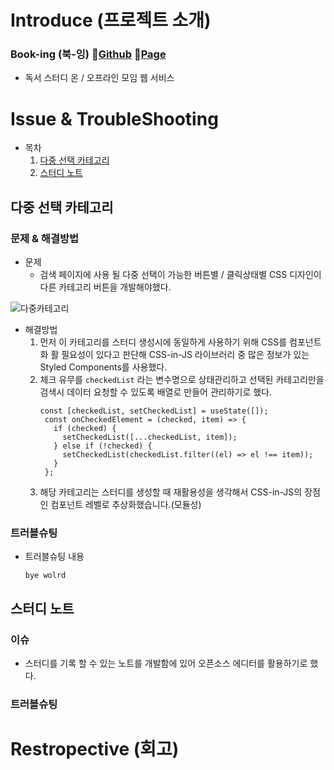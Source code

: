 # Introduce (프로젝트 소개)
### Book-ing (북-잉) 🔗[Github](https://github.com/Book-ing) 🔗[Page](https://www.book-ing.co.kr/)

- 독서 스터디 온 / 오프라인 모임 웹 서비스

# Issue & TroubleShooting
- 목차
  1. [다중 선택 카테고리](#다중-선택-카테고리)
  2. [스터디 노트](#스터디-노트)

## 다중 선택 카테고리

### 문제 & 해결방법
 - 문제
    - 검색 페이지에 사용 될 다중 선택이 가능한 버튼별 / 클릭상태별 CSS 디자인이 다른 카테고리 버튼을 개발해야했다.  
  
  ![다중카테고리](https://user-images.githubusercontent.com/83898103/197116027-2695d132-da1e-45b4-8243-a255444e12f7.jpg)
 
 - 해결방법
    1. 먼저 이 카테고리를 스터디 생성시에 동일하게 사용하기 위해 CSS를 컴포넌트화 활 필요성이 있다고 판단해 CSS-in-JS 라이브러리 중 많은 정보가 있는 Styled Components를 사용했다.
    2. 체크 유무를 `checkedList` 라는 변수명으로 상태관리하고 선택된 카테고리만을 검색시 데이터 요청할 수 있도록 배열로 만들어 관리하기로 했다.  
       ```
       const [checkedList, setCheckedList] = useState([]);
        const onCheckedElement = (checked, item) => {
          if (checked) {
            setCheckedList([...checkedList, item]);
          } else if (!checked) {
            setCheckedList(checkedList.filter((el) => el !== item));
          }
        };
        ```
    3. 해당 카테고리는 스터디를 생성할 때 재활용성을 생각해서 CSS-in-JS의 장점인 컴포넌트 레벨로 추상화했습니다.(모듈성) 

### 트러블슈팅

- 트러블슈팅 내용

  `bye wolrd`

## 스터디 노트

### 이슈

- 스터디를 기록 할 수 있는 노트를 개발함에 있어 오픈소스 에디터를 활용하기로 했다.  

### 트러블슈팅

# Restropective (회고)
